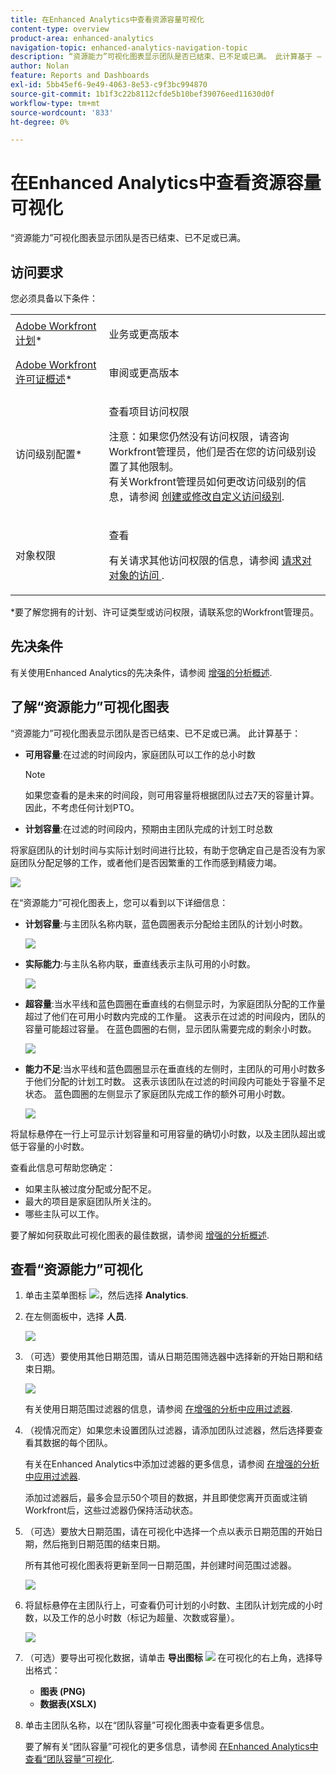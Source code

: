 ```yaml
---
title: 在Enhanced Analytics中查看资源容量可视化
content-type: overview
product-area: enhanced-analytics
navigation-topic: enhanced-analytics-navigation-topic
description: “资源能力”可视化图表显示团队是否已结束、已不足或已满。 此计算基于 — 编辑我。
author: Nolan
feature: Reports and Dashboards
exl-id: 5bb45ef6-9e49-4063-8e53-c9f3bc994870
source-git-commit: 1b1f3c22b8112cfde5b10bef39076eed11630d0f
workflow-type: tm+mt
source-wordcount: '833'
ht-degree: 0%

---
```


# 在Enhanced Analytics中查看资源容量可视化

“资源能力”可视化图表显示团队是否已结束、已不足或已满。

## 访问要求

您必须具备以下条件：

<table style="table-layout:auto"> 
 <col> 
 <col> 
 <tbody> 
  <tr> 
   <td role="rowheader"><a href="https://www.workfront.com/plans" target="_blank">Adobe Workfront计划</a>*</td> 
   <td> <p>业务或更高版本</p> </td> 
  </tr> 
  <tr> 
   <td role="rowheader"><a href="../administration-and-setup/add-users/access-levels-and-object-permissions/wf-licenses.md" class="MCXref xref">Adobe Workfront许可证概述</a>*</td> 
   <td> <p>审阅或更高版本</p> </td> 
  </tr> 
  <tr> 
   <td role="rowheader">访问级别配置*</td> 
   <td> <p>查看项目访问权限</p> <p>注意：如果您仍然没有访问权限，请咨询Workfront管理员，他们是否在您的访问级别设置了其他限制。<br>有关Workfront管理员如何更改访问级别的信息，请参阅 <a href="../administration-and-setup/add-users/configure-and-grant-access/create-modify-access-levels.md" class="MCXref xref">创建或修改自定义访问级别</a>.</p> </td> 
  </tr> 
  <tr> 
   <td role="rowheader">对象权限</td> 
   <td> <p>查看</p> <p>有关请求其他访问权限的信息，请参阅 <a href="../workfront-basics/grant-and-request-access-to-objects/request-access.md" class="MCXref xref">请求对对象的访问 </a>.</p> </td> 
  </tr> 
 </tbody> 
</table>

&#42;要了解您拥有的计划、许可证类型或访问权限，请联系您的Workfront管理员。

## 先决条件

有关使用Enhanced Analytics的先决条件，请参阅 [增强的分析概述](../enhanced-analytics/enhanced-analytics-overview.md).

## 了解“资源能力”可视化图表

“资源能力”可视化图表显示团队是否已结束、已不足或已满。 此计算基于：

* **可用容量**:在过滤的时间段内，家庭团队可以工作的总小时数

   >[!NOTE]
   >
   >如果您查看的是未来的时间段，则可用容量将根据团队过去7天的容量计算。 因此，不考虑任何计划PTO。

* **计划容量**:在过滤的时间段内，预期由主团队完成的计划工时总数

将家庭团队的计划时间与实际计划时间进行比较，有助于您确定自己是否没有为家庭团队分配足够的工作，或者他们是否因繁重的工作而感到精疲力竭。

![](assets/resource-capacity-350x110.png)

在“资源能力”可视化图表上，您可以看到以下详细信息：

* **计划容量**:与主团队名称内联，蓝色圆圈表示分配给主团队的计划小时数。

   ![](assets/resource-capacity-blue-circle.png)

* **实际能力**:与主队名称内联，垂直线表示主队可用的小时数。

   ![](assets/resource-capacity-vertical-line.png)

* **超容量**:当水平线和蓝色圆圈在垂直线的右侧显示时，为家庭团队分配的工作量超过了他们在可用小时数内完成的工作量。 这表示在过滤的时间段内，团队的容量可能超过容量。 在蓝色圆圈的右侧，显示团队需要完成的剩余小时数。

   ![](assets/resource-capacity-over-capacity.png)

* **能力不足**:当水平线和蓝色圆圈显示在垂直线的左侧时，主团队的可用小时数多于他们分配的计划工时数。 这表示该团队在过滤的时间段内可能处于容量不足状态。 蓝色圆圈的左侧显示了家庭团队完成工作的额外可用小时数。

   ![](assets/resource-capacity-under-capacity.png)

将鼠标悬停在一行上可显示计划容量和可用容量的确切小时数，以及主团队超出或低于容量的小时数。

查看此信息可帮助您确定：

* 如果主队被过度分配或分配不足。
* 最大的项目是家庭团队所关注的。
* 哪些主队可以工作。

要了解如何获取此可视化图表的最佳数据，请参阅 [增强的分析概述](../enhanced-analytics/enhanced-analytics-overview.md).

## 查看“资源能力”可视化

1. 单击主菜单图标 ![](assets/main-menu-icon-16x12.png)，然后选择 **Analytics**.
1. 在左侧面板中，选择 **人员**.

   ![](assets/people-area-cropped-qs-350x276.png)

1. （可选）要使用其他日期范围，请从日期范围筛选器中选择新的开始日期和结束日期。

   ![](assets/filters-select-date-range-350x344.png)

   有关使用日期范围过滤器的信息，请参阅 [在增强的分析中应用过滤器](../enhanced-analytics/use-enhanced-analytics-filters.md).

1. （视情况而定）如果您未设置团队过滤器，请添加团队过滤器，然后选择要查看其数据的每个团队。

   有关在Enhanced Analytics中添加过滤器的更多信息，请参阅 [在增强的分析中应用过滤器](../enhanced-analytics/use-enhanced-analytics-filters.md).

   添加过滤器后，最多会显示50个项目的数据，并且即使您离开页面或注销Workfront后，这些过滤器仍保持活动状态。

1. （可选）要放大日期范围，请在可视化中选择一个点以表示日期范围的开始日期，然后拖到日期范围的结束日期。

   所有其他可视化图表将更新至同一日期范围，并创建时间范围过滤器。

   ![](assets/timeframe-filter-350x220.png)

1. 将鼠标悬停在主团队行上，可查看仍可计划的小时数、主团队计划完成的小时数，以及工作的总小时数（标记为超量、次数或容量）。

   ![](assets/resource-capacity-capacity-pop-up-350x213.png)

1. （可选）要导出可视化数据，请单击 **导出图标** ![](assets/export.png) 在可视化的右上角，选择导出格式：

   * **图表 (PNG)**
   * **数据表(XSLX)**

1. 单击主团队名称，以在“团队容量”可视化图表中查看更多信息。

   要了解有关“团队容量”可视化的更多信息，请参阅 [在Enhanced Analytics中查看“团队容量”可视化](../enhanced-analytics/team-capacity-overview.md).


